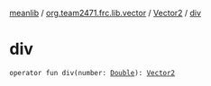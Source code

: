 [meanlib](../../index.md) / [org.team2471.frc.lib.vector](../index.md) / [Vector2](index.md) / [div](./div.md)

# div

`operator fun div(number: `[`Double`](https://kotlinlang.org/api/latest/jvm/stdlib/kotlin/-double/index.html)`): `[`Vector2`](index.md)